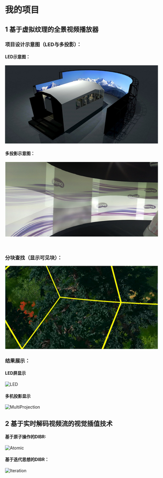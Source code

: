 # 我的项目

## 1 基于虚拟纹理的全景视频播放器

### 	项目设计示意图（LED与多投影）：

#### LED示意图：

<img src="https://github.com/lsonvoew/MyProject/blob/master/project/Panorama_Video_Player/led.png" />

#### 多投影示意图：

<img src="https://github.com/lsonvoew/MyProject/blob/master/project/Panorama_Video_Player/multiproject.png" />

​																					

### 	分块查找（显示可见块）：

<img src="https://github.com/lsonvoew/MyProject/blob/master/project/Panorama_Video_Player/SeekTile.png" />

### 结果展示：

#### LED屏显示

![LED](https://github.com/lsonvoew/MyProject/blob/master/project/Panorama_Video_Player/led.gif)

#### 多机投影显示

![MultiProjection](https://github.com/lsonvoew/MyProject/blob/master/project/Panorama_Video_Player/multiproject.gif)

## 2 基于实时解码视频流的视觉插值技术

#### 基于原子操作的DIBR:

![Atomic](https://github.com/lsonvoew/MyProject/blob/master/project/Image_Warping/imagewarping01.gif)

#### 基于迭代思想的DIBR：

![Iteration](https://github.com/lsonvoew/MyProject/blob/master/project/Image_Warping/imagewarping.gif)